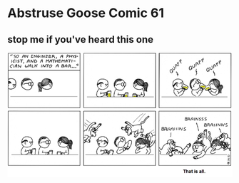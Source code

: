 # Abstruse Goose Comic 61
## stop me if you've heard this one

![image](comics/stop_me_if_youve_heard_this.png)
